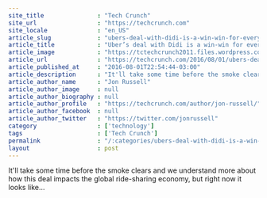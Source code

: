 ```yaml
---
site_title               : "Tech Crunch"
site_url                 : "https://techcrunch.com"
site_locale              : "en_US"
article_slug             : "ubers-deal-with-didi-is-a-win-win-for-everyone-except-the-anti-uber-alliance"
article_title            : "Uber’s deal with Didi is a win-win for everyone — except the ‘Anti-Uber Alliance’"
article_image            : "https://tctechcrunch2011.files.wordpress.com/2014/09/kalanick2.jpg?w=764&h=400&crop=1"
article_url              : "https://techcrunch.com/2016/08/01/ubers-deal-with-didi-is-a-win-win-for-everyone-except-the-anti-uber-alliance/"
article_published_at     : "2016-08-01T22:54:44-03:00"
article_description      : "It'll take some time before the smoke clears and we understand more about how this deal impacts the global ride-sharing economy, but right now it looks like..."
article_author_name      : "Jon Russell"
article_author_image     : null
article_author_biography : null
article_author_profile   : "https://techcrunch.com/author/jon-russell/"
article_author_facebook  : null
article_author_twitter   : "https://twitter.com/jonrussell"
category                 : ['technology']
tags                     : ['Tech Crunch']
permalink                : "/:categories/ubers-deal-with-didi-is-a-win-win-for-everyone-except-the-anti-uber-alliance/"
layout                   : post
---
```


It'll take some time before the smoke clears and we understand more about how this deal impacts the global ride-sharing economy, but right now it looks like...
